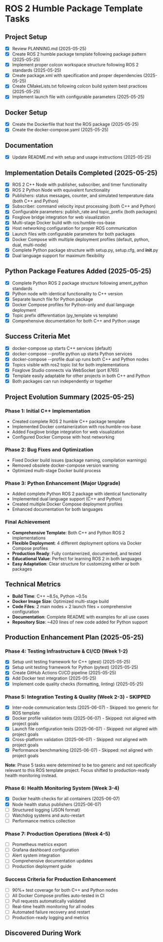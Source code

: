 # ROS 2 Humble Package Template Tasks

## Project Setup
- [x] Review PLANNING.md (2025-05-25)
- [x] Create ROS 2 humble package template following package pattern (2025-05-25)
- [x] Implement proper colcon workspace structure following ROS 2 standards (2025-05-25)
- [x] Create package.xml with specification and proper dependencies (2025-05-25)
- [x] Create CMakeLists.txt following colcon build system best practices (2025-05-25)
- [x] Implement launch file with configurable parameters (2025-05-25)

## Docker Setup
- [x] Create the Dockerfile that host the ROS package (2025-05-25)
- [x] Create the docker-compose.yaml (2025-05-25)

## Documentation
- [x] Update README.md with setup and usage instructions (2025-05-25)

## Implementation Details Completed (2025-05-25)
- [x] ROS 2 C++ Node with publisher, subscriber, and timer functionality
- [x] ROS 2 Python Node with equivalent functionality
- [x] Publishers: status messages, counter, and simulated temperature data (both C++ and Python)
- [x] Subscriber: command velocity input processing (both C++ and Python)
- [x] Configurable parameters: publish_rate and topic_prefix (both packages)
- [x] Foxglove bridge integration for web visualization
- [x] Multi-stage Docker build with ros:humble-ros-base
- [x] Host networking configuration for proper ROS communication
- [x] Launch files with configurable parameters for both packages
- [x] Docker Compose with multiple deployment profiles (default, python, dual, multi-node)
- [x] Complete Python package structure with setup.py, setup.cfg, and __init__.py
- [x] Dual language support for maximum flexibility

## Python Package Features Added (2025-05-25)
- [x] Complete Python ROS 2 package structure following ament_python standards
- [x] Python node with identical functionality to C++ version
- [x] Separate launch file for Python package
- [x] Docker Compose profiles for Python-only and dual language deployment
- [x] Topic prefix differentiation (py_template vs template)
- [x] Comprehensive documentation for both C++ and Python usage

## Success Criteria Met
- [x] docker-compose up starts C++ services (default)
- [x] docker-compose --profile python up starts Python services
- [x] docker-compose --profile dual up runs both C++ and Python nodes
- [x] Topics visible with ros2 topic list for both implementations
- [x] Foxglove Studio connects via WebSocket (port 8765)
- [x] Template easily adaptable for other projects in both C++ and Python
- [x] Both packages can run independently or together

## Project Evolution Summary (2025-05-25)

### Phase 1: Initial C++ Implementation
- Created complete ROS 2 humble C++ package template
- Implemented Docker containerization with ros:humble-ros-base
- Added Foxglove bridge integration for web visualization
- Configured Docker Compose with host networking

### Phase 2: Bug Fixes and Optimization
- Fixed Docker build issues (package naming, compilation warnings)
- Removed obsolete docker-compose version warning
- Optimized multi-stage Docker build process

### Phase 3: Python Enhancement (Major Upgrade)
- Added complete Python ROS 2 package with identical functionality
- Implemented dual language support (C++ and Python)
- Created multiple Docker Compose deployment profiles
- Enhanced documentation for both languages

### Final Achievement
- **Comprehensive Template**: Both C++ and Python ROS 2 implementations
- **Flexible Deployment**: 4 different deployment options via Docker Compose profiles
- **Production Ready**: Fully containerized, documented, and tested
- **Educational Value**: Perfect for learning ROS 2 in both languages
- **Easy Adaptation**: Clear structure for customizing either or both packages

## Technical Metrics
- **Build Time**: C++ ~8.5s, Python ~0.5s
- **Docker Image Size**: Optimized multi-stage build
- **Code Files**: 2 main nodes + 2 launch files + comprehensive configuration
- **Documentation**: Complete README with examples for all use cases
- **Repository Size**: ~420 lines of new code added for Python support

## Production Enhancement Plan (2025-05-25)

### Phase 4: Testing Infrastructure & CI/CD (Week 1-2)
- [x] Setup unit testing framework for C++ (gtest) (2025-05-25)
- [x] Setup unit testing framework for Python (pytest) (2025-05-25)
- [x] Create GitHub Actions CI/CD pipeline (2025-05-25)
- [x] Add Docker test integration (2025-05-25)
- [x] Implement code quality checks (formatting, linting) (2025-05-25)

### Phase 5: Integration Testing & Quality (Week 2-3) - SKIPPED
- [x] Inter-node communication tests (2025-06-07) - Skipped: too generic for ROS template
- [x] Docker profile validation tests (2025-06-07) - Skipped: not aligned with project goals
- [x] Launch file configuration tests (2025-06-07) - Skipped: not aligned with project goals
- [x] Cross-platform validation (2025-06-07) - Skipped: not aligned with project goals
- [x] Performance benchmarking (2025-06-07) - Skipped: not aligned with project goals

**Note**: Phase 5 tasks were determined to be too generic and not specifically relevant to this ROS template project. Focus shifted to production-ready health monitoring instead.

### Phase 6: Health Monitoring System (Week 3-4)
- [x] Docker health checks for all containers (2025-06-07)
- [x] Node health status publishers (2025-06-07)
- [ ] Structured logging (JSON format)
- [ ] Watchdog systems and auto-restart
- [ ] Performance metrics collection

### Phase 7: Production Operations (Week 4-5)
- [ ] Prometheus metrics export
- [ ] Grafana dashboard configuration
- [ ] Alert system integration
- [ ] Comprehensive documentation updates
- [ ] Production deployment guide

### Success Criteria for Production Enhancement
- [ ] 90%+ test coverage for both C++ and Python nodes
- [ ] All Docker Compose profiles auto-tested in CI
- [ ] Pull requests automatically validated
- [ ] Real-time health monitoring for all nodes
- [ ] Automated failure recovery and restart
- [ ] Production-ready logging and metrics

## Discovered During Work
